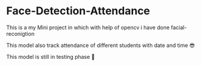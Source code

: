 # Face-Detection-Attendance
This is a my Mini project in which with help of opencv i have done facial-reconigtion 

This model also track attendance of different students with date and time 😎

This model is still in testing phase 🙂
